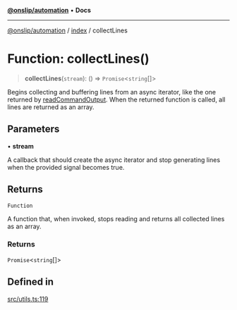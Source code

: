 [**@onslip/automation**](../../README.md) • **Docs**

***

[@onslip/automation](../../README.md) / [index](../README.md) / collectLines

# Function: collectLines()

> **collectLines**(`stream`): () => `Promise`\<`string`[]\>

Begins collecting and buffering lines from an async iterator, like the one returned by [readCommandOutput](readCommandOutput.md).
When the returned function is called, all lines are returned as an array.

## Parameters

• **stream**

A callback that should create the async iterator and stop generating lines when the provided signal
                becomes true.

## Returns

`Function`

A function that, when invoked, stops reading and returns all collected lines as an array.

### Returns

`Promise`\<`string`[]\>

## Defined in

[src/utils.ts:119](https://github.com/Onslip/automation/blob/aed87d3401609cf5df05adc6d1563b1b99f345fe/src/utils.ts#L119)
